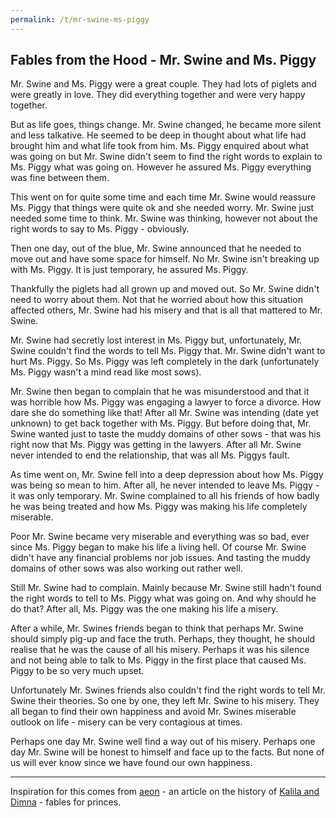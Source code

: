 ```yaml
---
permalink: /t/mr-swine-ms-piggy
---
```


## Fables from the Hood - Mr. Swine and Ms. Piggy


Mr. Swine and Ms. Piggy were a great couple. They had lots of piglets and were greatly in love. They did everything together and were very happy together.

But as life goes, things change. Mr. Swine changed, he became more silent and less talkative. He seemed to be deep in thought about what life had brought him and what life took from him. Ms. Piggy enquired about what was going on but Mr. Swine didn't seem to find the right words to explain to Ms. Piggy what was going on. However he assured Ms. Piggy everything was fine between them.

This went on for quite some time and each time Mr. Swine would reassure Ms. Piggy that things were quite ok and she needed worry. Mr. Swine just needed some time to think. Mr. Swine was thinking, however not about the right words to say to Ms. Piggy - obviously.

Then one day, out of the blue, Mr. Swine announced that he needed to move out and have some space for himself. No Mr. Swine isn't breaking up with Ms. Piggy. It is just temporary, he assured Ms. Piggy.

Thankfully the piglets had all grown up and moved out. So Mr. Swine didn't need to worry about them. Not that he worried about how this situation affected others, Mr. Swine had his misery and that is all that mattered to Mr. Swine.

Mr. Swine had secretly lost interest in Ms. Piggy but, unfortunately, Mr. Swine couldn't find the words to tell Ms. Piggy that. Mr. Swine didn't want to hurt Ms. Piggy. So Ms. Piggy was left completely in the dark (unfortunately Ms. Piggy wasn't a mind read like most sows).

Mr. Swine then began to complain that he was misunderstood and that it was horrible how Ms. Piggy was engaging a lawyer to force a divorce. How dare she do something like that! After all Mr. Swine was intending (date yet unknown) to get back together with Ms. Piggy. But before doing that, Mr. Swine wanted just to taste the muddy domains of other sows - that was his right now that Ms. Piggy was getting in the lawyers. After all Mr. Swine never intended to end the relationship, that was all Ms. Piggys fault.

As time went on, Mr. Swine fell into a deep depression about how Ms. Piggy was being so mean to him. After all, he never intended to leave Ms. Piggy - it was only temporary. Mr. Swine complained to all his friends of how badly he was being treated and how Ms. Piggy was making his life completely miserable.

Poor Mr. Swine became very miserable and everything was so bad, ever since Ms. Piggy began to make his life a living hell. Of course Mr. Swine didn't have any financial problems nor job issues. And tasting the muddy domains of other sows was also working out rather well.

Still Mr. Swine had to complain. Mainly because Mr. Swine still hadn't found the right words to tell to Ms. Piggy what was going on. And why should he do that? After all, Ms. Piggy was the one making his life a misery.

After a while, Mr. Swines friends began to think that perhaps Mr. Swine should simply pig-up and face the truth. Perhaps, they thought, he should realise that he was the cause of all his misery. Perhaps it was his silence and not being able to talk to Ms. Piggy in the first place that caused Ms. Piggy to be so very much upset.

Unfortunately Mr. Swines friends also couldn't find the right words to tell Mr. Swine their theories. So one by one, they left Mr. Swine to his misery. They all began to find their own happiness and avoid Mr. Swines miserable outlook on life - misery can be very contagious at times.

Perhaps one day Mr. Swine well find a way out of his misery. Perhaps one day Mr. Swine will be honest to himself and face up to the facts. But none of us will ever know since we have found our own happiness.

-----

Inspiration for this comes from [aeon](https://aeon.co/essays/kalila-and-dimnas-ethically-murky-ancient-parables-on-power) - an article on the history of [Kalila and Dimna](https://en.wikipedia.org/wiki/Kal%C4%ABla_wa-Dimna) - fables for princes.
